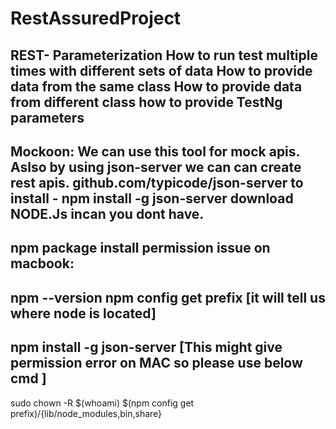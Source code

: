 # RestAssuredProject
REST- Parameterization
How to run test multiple times with different sets of data
How to provide data from the same class
How to provide data from different class
how to provide TestNg parameters
-
Mockoon: We can use this tool for mock apis. Aslso by using json-server we can can create rest apis.
github.com/typicode/json-server 
to install - 
npm install -g json-server
download NODE.Js incan you dont have.
-
npm package install permission issue on macbook:
-
npm --version
npm config get prefix [it will tell us where node is located]
-
npm install -g json-server [This might give permission error on MAC so please use below cmd  ]
-
sudo chown -R $(whoami) $(npm config get prefix)/{lib/node_modules,bin,share}
